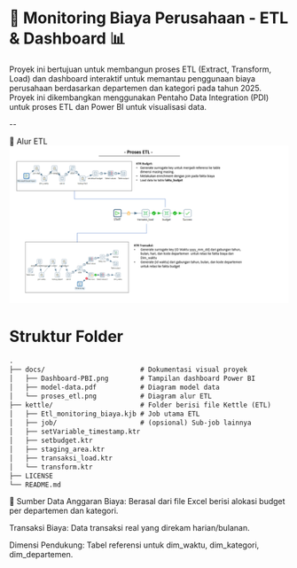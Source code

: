 # 🚀 Monitoring Biaya Perusahaan - ETL & Dashboard 📊

Proyek ini bertujuan untuk membangun proses ETL (Extract, Transform, Load) dan dashboard interaktif untuk memantau penggunaan biaya perusahaan berdasarkan departemen dan kategori pada tahun 2025. Proyek ini dikembangkan menggunakan Pentaho Data Integration (PDI) untuk proses ETL dan Power BI untuk visualisasi data.

--

🔄 Alur ETL
![ETL Flow](docs/proses_etl.png)

# Struktur Folder

    .
    ├── docs/                        # Dokumentasi visual proyek
    │   ├── Dashboard-PBI.png        # Tampilan dashboard Power BI
    │   ├── model-data.pdf           # Diagram model data
    │   └── proses_etl.png           # Diagram alur ETL
    ├── kettle/                      # Folder berisi file Kettle (ETL)
    │   ├── Etl_monitoring_biaya.kjb # Job utama ETL
    │   ├── job/                     # (opsional) Sub-job lainnya
    │   ├── setVariable_timestamp.ktr
    │   ├── setbudget.ktr
    │   ├── staging_area.ktr
    │   ├── transaksi_load.ktr
    │   └── transform.ktr
    ├── LICENSE
    └── README.md

📁 Sumber Data
Anggaran Biaya: Berasal dari file Excel berisi alokasi budget per departemen dan kategori.

Transaksi Biaya: Data transaksi real yang direkam harian/bulanan.

Dimensi Pendukung: Tabel referensi untuk dim_waktu, dim_kategori, dim_departemen.
